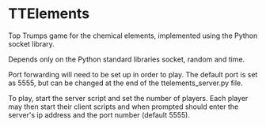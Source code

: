 # TTElements
Top Trumps game for the chemical elements, implemented using the Python socket library.

Depends only on the Python standard libraries socket, random and time.

Port forwarding will need to be set up in order to play. The default port is set as 5555, but can be changed at the end of the ttelements_server.py file.

To play, start the server script and set the number of players. Each player may then start their client scripts and when prompted should enter the server's ip address and the port number (default 5555).
